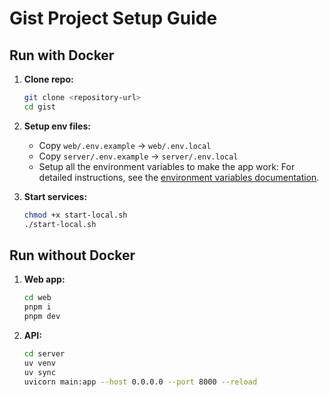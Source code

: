 # Gist Project Setup Guide

## Run with Docker

1. **Clone repo:**

   ```bash
   git clone <repository-url>
   cd gist
   ```

2. **Setup env files:**

   * Copy `web/.env.example` → `web/.env.local`
   * Copy `server/.env.example` → `server/.env.local`
   * Setup all the environment variables to make the app work:
      For detailed instructions, see the [environment variables documentation](documentation/environment-variables.md).

3. **Start services:**

   ```bash
   chmod +x start-local.sh
   ./start-local.sh
   ```

## Run without Docker

1. **Web app:**

   ```bash
   cd web
   pnpm i
   pnpm dev
   ```

2. **API:**

   ```bash
   cd server
   uv venv
   uv sync
   uvicorn main:app --host 0.0.0.0 --port 8000 --reload
   ```
